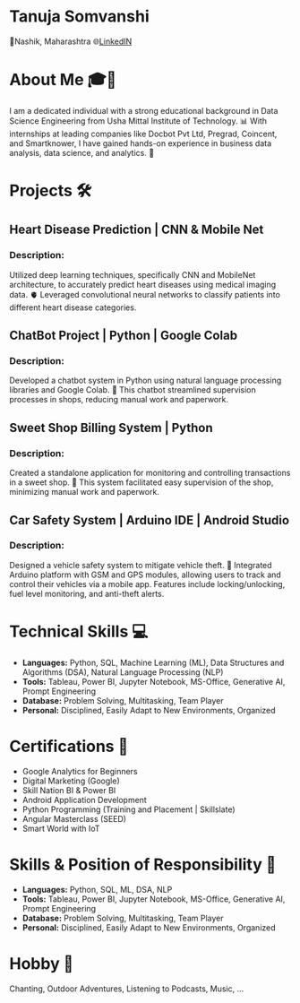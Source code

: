 # Tanuja Somvanshi
📍Nashik, Maharashtra
🌐[LinkedIN](www.linkedin.com/in/tanuja-somvanshi/)

# About Me 🎓💼
I am a dedicated individual with a strong educational background in Data Science Engineering from Usha Mittal Institute of Technology. 📊 With internships at leading companies like Docbot Pvt Ltd, Pregrad, Coincent, and Smartknower, I have gained hands-on experience in business data analysis, data science, and analytics. 🚀

# Projects 🛠️

## Heart Disease Prediction | CNN & Mobile Net
### Description:
Utilized deep learning techniques, specifically CNN and MobileNet architecture, to accurately predict heart diseases using medical imaging data. 🫀 Leveraged convolutional neural networks to classify patients into different heart disease categories.

## ChatBot Project | Python | Google Colab
### Description:
Developed a chatbot system in Python using natural language processing libraries and Google Colab. 🤖 This chatbot streamlined supervision processes in shops, reducing manual work and paperwork.

## Sweet Shop Billing System | Python
### Description:
Created a standalone application for monitoring and controlling transactions in a sweet shop. 🍬 This system facilitated easy supervision of the shop, minimizing manual work and paperwork.

## Car Safety System | Arduino IDE | Android Studio
### Description:
Designed a vehicle safety system to mitigate vehicle theft. 🚗 Integrated Arduino platform with GSM and GPS modules, allowing users to track and control their vehicles via a mobile app. Features include locking/unlocking, fuel level monitoring, and anti-theft alerts.

# Technical Skills 💻

- **Languages:** Python, SQL, Machine Learning (ML), Data Structures and Algorithms (DSA), Natural Language Processing (NLP)
- **Tools:** Tableau, Power BI, Jupyter Notebook, MS-Office, Generative AI, Prompt Engineering
- **Database:** Problem Solving, Multitasking, Team Player
- **Personal:** Disciplined, Easily Adapt to New Environments, Organized

# Certifications 🏅

- Google Analytics for Beginners
- Digital Marketing (Google)
- Skill Nation BI & Power BI
- Android Application Development
- Python Programming (Training and Placement | Skillslate)
- Angular Masterclass (SEED)
- Smart World with IoT

# Skills & Position of Responsibility 💼

- **Languages:** Python, SQL, ML, DSA, NLP
- **Tools:** Tableau, Power BI, Jupyter Notebook, MS-Office, Generative AI, Prompt Engineering
- **Database:** Problem Solving, Multitasking, Team Player
- **Personal:** Disciplined, Easily Adapt to New Environments, Organized

# Hobby 🌟

Chanting, Outdoor Adventures, Listening to Podcasts, Music, ...
